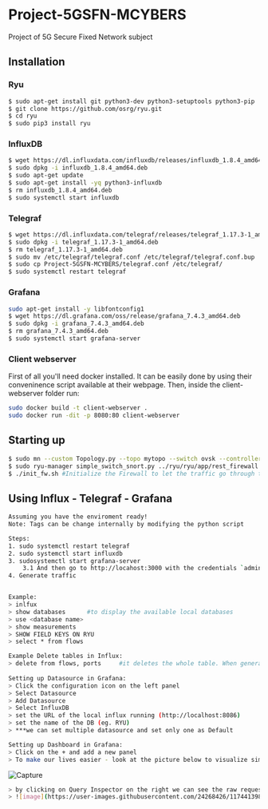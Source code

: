 # Project-5GSFN-MCYBERS
Project of 5G Secure Fixed Network subject

## Installation
### Ryu
```sh
$ sudo apt-get install git python3-dev python3-setuptools python3-pip
$ git clone https://github.com/osrg/ryu.git
$ cd ryu
$ sudo pip3 install ryu
```

### InfluxDB
```sh
$ wget https://dl.influxdata.com/influxdb/releases/influxdb_1.8.4_amd64.deb
$ sudo dpkg -i influxdb_1.8.4_amd64.deb
$ sudo apt-get update
$ sudo apt-get install -yq python3-influxdb
$ rm influxdb_1.8.4_amd64.deb
$ sudo systemctl start influxdb
```

### Telegraf
```sh
$ wget https://dl.influxdata.com/telegraf/releases/telegraf_1.17.3-1_amd64.deb
$ sudo dpkg -i telegraf_1.17.3-1_amd64.deb
$ rm telegraf_1.17.3-1_amd64.deb
$ sudo mv /etc/telegraf/telegraf.conf /etc/telegraf/telegraf.conf.bup
$ sudo cp Project-5GSFN-MCYBERS/telegraf.conf /etc/telegraf/
$ sudo systemctl restart telegraf
```

### Grafana
```sh
sudo apt-get install -y libfontconfig1
$ wget https://dl.grafana.com/oss/release/grafana_7.4.3_amd64.deb
$ sudo dpkg -i grafana_7.4.3_amd64.deb
$ rm grafana_7.4.3_amd64.deb
$ sudo systemctl start grafana-server
```

### Client webserver
First of all you'll need docker installed. It can be easily done by using their conveninence script available at their webpage. Then, inside the client-webserver folder run:

```sh
sudo docker build -t client-webserver .
sudo docker run -dit -p 8080:80 client-webserver
```

## Starting up
```sh
$ sudo mn --custom Topology.py --topo mytopo --switch ovsk --controller remote #Creates the network
$ sudo ryu-manager simple_switch_snort.py ../ryu/ryu/app/rest_firewall.py # Sets up the controller with telegraf and the Firewall
$ ./init_fw.sh #Initialize the Firewall to let the traffic go through the switches. Add execution permission to the script if it is necessary.
```

## Using Influx - Telegraf - Grafana
```sh
Assuming you have the enviroment ready!
Note: Tags can be change internally by modifying the python script

Steps:
1. sudo systemctl restart telegraf
2. sudo systemctl start influxdb
3. sudosystemctl start grafana-server
    3.1 And then go to http://locahost:3000 with the credentials `admin:admin`
4. Generate traffic


Example: 
> inlfux
> show databases      #to display the available local databases
> use <database name>
> show measurements
> SHOW FIELD KEYS ON RYU
> select * from flows

Example Delete tables in Influx: 
> delete from flows, ports     #it deletes the whole table. When generating new flows the table reappears!
 
Setting up Datasource in Grafana:
> Click the configuration icon on the left panel
> Select Datasource
> Add Datasource
> Select InfluxDB
> set the URL of the local influx running (http://localhost:8086)
> set the name of the DB (eg. RYU)
> ***we can set multiple datasource and set only one as Default

Setting up Dashboard in Grafana:
> Click on the + and add a new panel
> To make our lives easier - look at the picture below to visualize simple flows
```
![Capture](https://user-images.githubusercontent.com/24268426/117440602-8df90700-af34-11eb-88c1-d64ade629b74.PNG)

```sh
> by clicking on Query Inspector on the right we can see the raw request - in case we need to use the same command for CC
> ![image](https://user-images.githubusercontent.com/24268426/117441398-96057680-af35-11eb-9e13-b8fd94198aeb.png)
```

